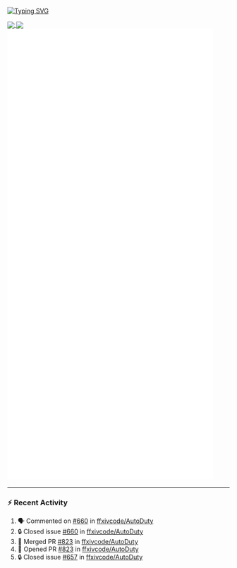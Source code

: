[![Typing SVG](https://readme-typing-svg.demolab.com?font=Fira+Code&duration=1000&pause=1000&multiline=true&repeat=false&width=435&lines=Simon+Latusek+%7C+Gameplay+Engineer)](https://git.io/typing-svg)

<a href="https://github.com/anuraghazra/github-readme-stats">
  <img height=200 align="center" src="https://github-readme-stats.vercel.app/api?username=erdelf&theme=radical" />
</a>
<a href="https://github.com/anuraghazra/convoychat">
  <img height=200 align="center" src="https://streak-stats.demolab.com?user=erdelf&theme=radical&mode=weekly" />
</a>

<picture>
  <img src="/github-metrics.svg" alt="Metrics">
</picture>

---

### :zap: Recent Activity
<!--START_SECTION:activity-->
1. 🗣 Commented on [#660](https://github.com/ffxivcode/AutoDuty/issues/660#issuecomment-2702174035) in [ffxivcode/AutoDuty](https://github.com/ffxivcode/AutoDuty)
2. 🔒 Closed issue [#660](https://github.com/ffxivcode/AutoDuty/issues/660) in [ffxivcode/AutoDuty](https://github.com/ffxivcode/AutoDuty)
3. 🎉 Merged PR [#823](https://github.com/ffxivcode/AutoDuty/pull/823) in [ffxivcode/AutoDuty](https://github.com/ffxivcode/AutoDuty)
4. 💪 Opened PR [#823](https://github.com/ffxivcode/AutoDuty/pull/823) in [ffxivcode/AutoDuty](https://github.com/ffxivcode/AutoDuty)
5. 🔒 Closed issue [#657](https://github.com/ffxivcode/AutoDuty/issues/657) in [ffxivcode/AutoDuty](https://github.com/ffxivcode/AutoDuty)
<!--END_SECTION:activity-->

<!--
**erdelf/erdelf** is a ✨ _special_ ✨ repository because its `README.md` (this file) appears on your GitHub profile.

Here are some ideas to get you started:

- 🔭 I’m currently working on ...
- 🌱 I’m currently learning ...
- 👯 I’m looking to collaborate on ...
- 🤔 I’m looking for help with ...
- 💬 Ask me about ...
- 📫 How to reach me: ...
- 😄 Pronouns: ...
- ⚡ Fun fact: ...
-->
